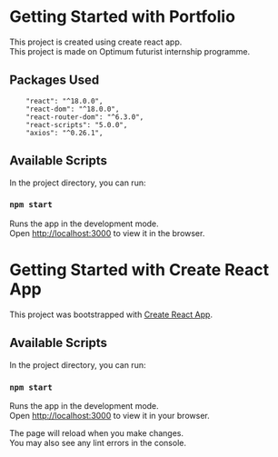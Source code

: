 # Getting Started with Portfolio

This project is created using create react app.\
This project is made on Optimum futurist internship programme.

## Packages Used

```
    "react": "^18.0.0",
    "react-dom": "^18.0.0",
    "react-router-dom": "^6.3.0",
    "react-scripts": "5.0.0",
    "axios": "^0.26.1",
```

## Available Scripts

In the project directory, you can run:

### `npm start`

Runs the app in the development mode.\
Open [http://localhost:3000](http://localhost:3000) to view it in the browser.



# Getting Started with Create React App

This project was bootstrapped with [Create React App](https://github.com/facebook/create-react-app).

## Available Scripts

In the project directory, you can run:

### `npm start`

Runs the app in the development mode.\
Open [http://localhost:3000](http://localhost:3000) to view it in your browser.

The page will reload when you make changes.\
You may also see any lint errors in the console.
 
